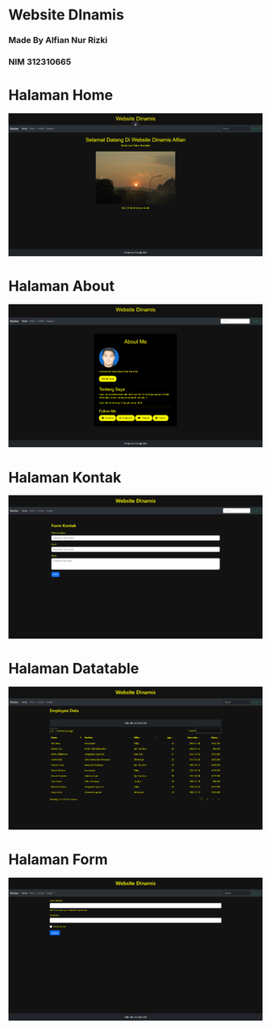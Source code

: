 # Website DInamis
### Made By Alfian Nur Rizki
### NIM 312310665

<h1>Halaman Home</h1>

![gambar](https://github.com/fianal/Website-DInamis/blob/main/website%20dinamis/images/Ss1.png)

<h1>Halaman About</h1>

![gambar](https://github.com/fianal/Website-DInamis/blob/main/website%20dinamis/images/Ss2.png)

<h1>Halaman Kontak</h1>

![gambar](https://github.com/fianal/Website-DInamis/blob/main/website%20dinamis/images/Ss3.png)

<h1>Halaman Datatable</h1>

![gambar](https://github.com/fianal/Website-DInamis/blob/main/website%20dinamis/images/Ss4.png)

<h1>Halaman Form</h1>

![gambar](https://github.com/fianal/Website-DInamis/blob/main/website%20dinamis/images/Ss5.png)
